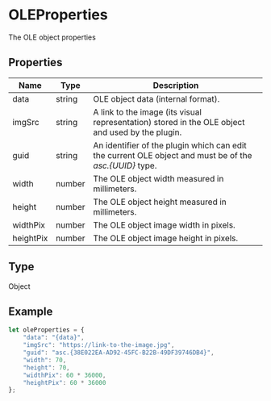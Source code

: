 # OLEProperties

The OLE object properties

## Properties

| Name | Type | Description |
| ---- | ---- | ----------- |
| data | string | OLE object data (internal format). |
| imgSrc | string | A link to the image (its visual representation) stored in the OLE object and used by the plugin. |
| guid | string | An identifier of the plugin which can edit the current OLE object and must be of the *asc.&#123;UUID&#125;* type. |
| width | number | The OLE object width measured in millimeters. |
| height | number | The OLE object height measured in millimeters. |
| widthPix | number | The OLE object image width in pixels. |
| heightPix | number | The OLE object image height in pixels. |
## Type

Object



## Example

```javascript editor-xlsx
let oleProperties = {
    "data": "{data}",
    "imgSrc": "https://link-to-the-image.jpg",
    "guid": "asc.{38E022EA-AD92-45FC-B22B-49DF39746DB4}",
    "width": 70,
    "height": 70,
    "widthPix": 60 * 36000,
    "heightPix": 60 * 36000
};
```
